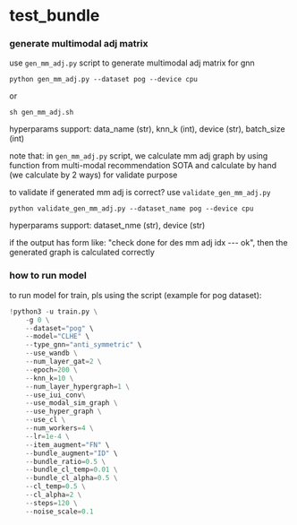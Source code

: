 # test_bundle

### generate multimodal adj matrix 
use `gen_mm_adj.py` script to generate multimodal adj matrix for gnn 
```
python gen_mm_adj.py --dataset pog --device cpu
```
or 
```
sh gen_mm_adj.sh
```
hyperparams support: data_name (str), knn_k (int), device (str), batch_size (int)

note that: in `gen_mm_adj.py` script, we calculate mm adj graph by using function from multi-modal recommendation SOTA and calculate by hand (we calculate by 2 ways) for validate purpose

to validate if generated mm adj is correct? use `validate_gen_mm_adj.py`
```
python validate_gen_mm_adj.py --dataset_name pog --device cpu
```
hyperparams support: dataset_nme (str), device (str)

if the output has form like: "check done for des mm adj idx --- ok", then the generated graph is calculated correctly

### how to run model
to run model for train, pls using the script (example for pog dataset):
```python
!python3 -u train.py \
    -g 0 \
    --dataset="pog" \
    --model="CLHE" \
    --type_gnn="anti_symmetric" \
    --use_wandb \
    --num_layer_gat=2 \
    --epoch=200 \
    --knn_k=10 \
    --num_layer_hypergraph=1 \
    --use_iui_conv\
    --use_modal_sim_graph \
    --use_hyper_graph \
    --use_cl \
    --num_workers=4 \
    --lr=1e-4 \
    --item_augment="FN" \
    --bundle_augment="ID" \
    --bundle_ratio=0.5 \
    --bundle_cl_temp=0.01 \
    --bundle_cl_alpha=0.5 \
    --cl_temp=0.5 \
    --cl_alpha=2 \
    --steps=120 \
    --noise_scale=0.1
```
